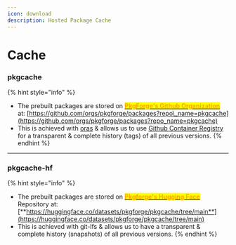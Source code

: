 ```yaml
---
icon: download
description: Hosted Package Cache
---
```


# Cache

### pkgcache

{% hint style="info" %}
* The prebuilt packages are stored on [<mark style="color:orange;">**PkgForge's Github Organization**</mark>](https://github.com/orgs/pkgforge/packages) at: [https://github.com/orgs/pkgforge/packages?repo\_name=pkgcache](https://github.com/orgs/pkgforge/packages?repo_name=pkgcache)
* This is achieved with [oras](https://github.com/oras-project/oras) & allows us to use [Github Container Registry](https://docs.github.com/en/packages/working-with-a-github-packages-registry/working-with-the-container-registry) for a transparent & complete history (tags) of all previous versions.
{% endhint %}

***

### pkgcache-hf

{% hint style="info" %}
* The prebuilt packages are stored on [<mark style="color:orange;">**Pkgforge's Hugging Face**</mark>](https://huggingface.co/pkgforge) Repository at:  [**https://huggingface.co/datasets/pkgforge/pkgcache/tree/main**](https://huggingface.co/datasets/pkgforge/pkgcache/tree/main)
* This is achieved with git-lfs & allows us to have a transparent & complete history (snapshots) of all previous versions.
{% endhint %}
